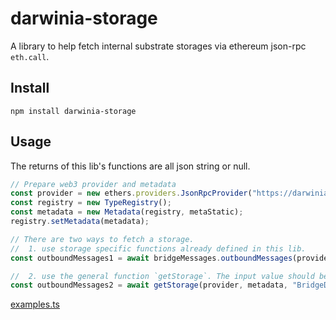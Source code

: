 # darwinia-storage

A library to help fetch internal substrate storages via ethereum json-rpc `eth.call`.

## Install
```shell
npm install darwinia-storage
```

## Usage

The returns of this lib's functions are all json string or null.
```js
// Prepare web3 provider and metadata
const provider = new ethers.providers.JsonRpcProvider("https://darwinia-crab.api.onfinality.io/public/");
const registry = new TypeRegistry();
const metadata = new Metadata(registry, metaStatic);
registry.setMetadata(metadata);

// There are two ways to fetch a storage.
//  1. use storage specific functions already defined in this lib.
const outboundMessages1 = await bridgeMessages.outboundMessages(provider, metadata, "BridgeDarwiniaMessages", {laneId: "0x00000000", nonce: 10});

//  2. use the general function `getStorage`. The input value should be an array.
const outboundMessages2 = await getStorage(provider, metadata, "BridgeDarwiniaMessages", "OutboundMessages", [{laneId: "0x00000000", nonce: 10}]);
```

[examples.ts](./examples.ts)